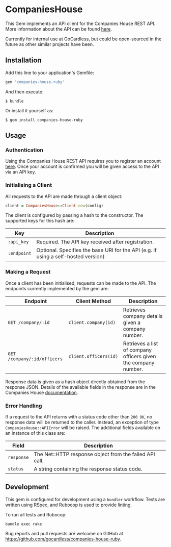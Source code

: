 # CompaniesHouse

This Gem implements an API client for the Companies House REST API. More information about
the API can be found
[here](https://developer.companieshouse.gov.uk/api/docs/index.html).

Currently for internal use at GoCardless, but could be open-sourced in the future as other
similar projects have been.

## Installation

Add this line to your application's Gemfile:

```ruby
gem 'companies-house-ruby'
```

And then execute:

    $ bundle

Or install it yourself as:

    $ gem install companies-house-ruby

## Usage

### Authentication

Using the Companies House REST API requires you to register an account
[here](https://beta.companieshouse.gov.uk). Once your account is confirmed you will be
given access to the API via an API key.

### Initialising a Client

All requests to the API are made through a client object:

```ruby
client = CompaniesHouse::Client.new(config)
```

The client is configured by passing a hash to the constructor. The supported keys for this
hash are:

| Key | Description |
| --- | ----------- |
| `:api_key` | Required. The API key received after registration. |
| `:endpoint` | Optional. Specifies the base URI for the API (e.g. if using a self-hosted version) |

### Making a Request

Once a client has been initialised, requests can be made to the API. The endpoints
currently implemented by the gem are:

| Endpoint | Client Method | Description |
| -------- | ------------- | ----------- |
| `GET /company/:id` | `client.company(id)` | Retrieves company details given a company number. |
| `GET /company/:id/officers` | `client.officers(id)` | Retrieves a list of company officers given the company number. |

Response data is given as a hash object directly obtained from the response JSON. Details
of the available fields in the response are in the Companies House
[documentation](https://developer.companieshouse.gov.uk/api/docs/index.html).

### Error Handling

If a request to the API returns with a status code other than `200 OK`, no response data
will be returned to the caller. Instead, an exception of type `CompaniesHouse::APIError`
will be raised. The additional fields available on an instance of this class are:

| Field | Description |
| ----- | ----------- |
| `response` | The Net::HTTP response object from the failed API call. |
| `status` | A string containing the response status code. |

## Development

This gem is configured for development using a `bundler` workflow.
Tests are written using RSpec, and Rubocop is used to provide linting.

To run all tests and Rubocop:

```shell
bundle exec rake
```

Bug reports and pull requests are welcome on GitHub at https://github.com/gocardless/companies-house-ruby.
